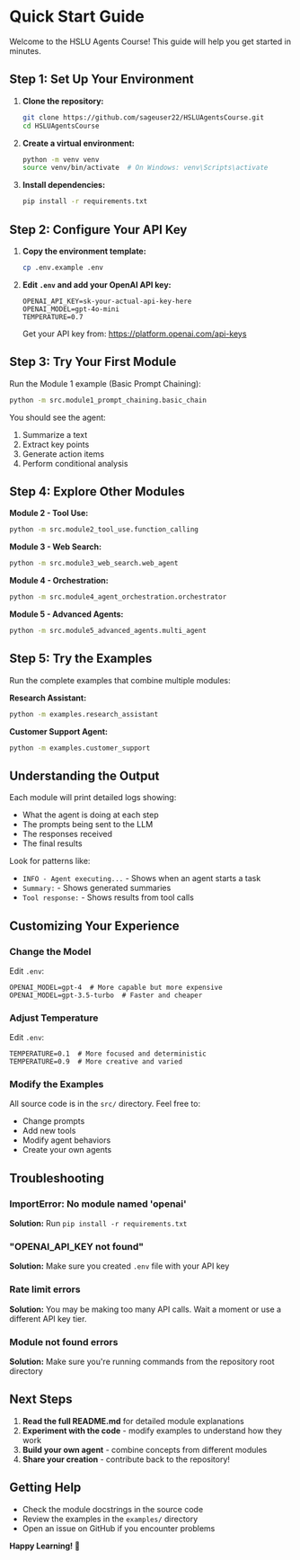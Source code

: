 # Quick Start Guide

Welcome to the HSLU Agents Course! This guide will help you get started in minutes.

## Step 1: Set Up Your Environment

1. **Clone the repository:**
   ```bash
   git clone https://github.com/sageuser22/HSLUAgentsCourse.git
   cd HSLUAgentsCourse
   ```

2. **Create a virtual environment:**
   ```bash
   python -m venv venv
   source venv/bin/activate  # On Windows: venv\Scripts\activate
   ```

3. **Install dependencies:**
   ```bash
   pip install -r requirements.txt
   ```

## Step 2: Configure Your API Key

1. **Copy the environment template:**
   ```bash
   cp .env.example .env
   ```

2. **Edit `.env` and add your OpenAI API key:**
   ```
   OPENAI_API_KEY=sk-your-actual-api-key-here
   OPENAI_MODEL=gpt-4o-mini
   TEMPERATURE=0.7
   ```

   Get your API key from: https://platform.openai.com/api-keys

## Step 3: Try Your First Module

Run the Module 1 example (Basic Prompt Chaining):

```bash
python -m src.module1_prompt_chaining.basic_chain
```

You should see the agent:
1. Summarize a text
2. Extract key points
3. Generate action items
4. Perform conditional analysis

## Step 4: Explore Other Modules

**Module 2 - Tool Use:**
```bash
python -m src.module2_tool_use.function_calling
```

**Module 3 - Web Search:**
```bash
python -m src.module3_web_search.web_agent
```

**Module 4 - Orchestration:**
```bash
python -m src.module4_agent_orchestration.orchestrator
```

**Module 5 - Advanced Agents:**
```bash
python -m src.module5_advanced_agents.multi_agent
```

## Step 5: Try the Examples

Run the complete examples that combine multiple modules:

**Research Assistant:**
```bash
python -m examples.research_assistant
```

**Customer Support Agent:**
```bash
python -m examples.customer_support
```

## Understanding the Output

Each module will print detailed logs showing:
- What the agent is doing at each step
- The prompts being sent to the LLM
- The responses received
- The final results

Look for patterns like:
- `INFO - Agent executing...` - Shows when an agent starts a task
- `Summary:` - Shows generated summaries
- `Tool response:` - Shows results from tool calls

## Customizing Your Experience

### Change the Model

Edit `.env`:
```
OPENAI_MODEL=gpt-4  # More capable but more expensive
OPENAI_MODEL=gpt-3.5-turbo  # Faster and cheaper
```

### Adjust Temperature

Edit `.env`:
```
TEMPERATURE=0.1  # More focused and deterministic
TEMPERATURE=0.9  # More creative and varied
```

### Modify the Examples

All source code is in the `src/` directory. Feel free to:
- Change prompts
- Add new tools
- Modify agent behaviors
- Create your own agents

## Troubleshooting

### ImportError: No module named 'openai'
**Solution:** Run `pip install -r requirements.txt`

### "OPENAI_API_KEY not found"
**Solution:** Make sure you created `.env` file with your API key

### Rate limit errors
**Solution:** You may be making too many API calls. Wait a moment or use a different API key tier.

### Module not found errors
**Solution:** Make sure you're running commands from the repository root directory

## Next Steps

1. **Read the full README.md** for detailed module explanations
2. **Experiment with the code** - modify examples to understand how they work
3. **Build your own agent** - combine concepts from different modules
4. **Share your creation** - contribute back to the repository!

## Getting Help

- Check the module docstrings in the source code
- Review the examples in the `examples/` directory
- Open an issue on GitHub if you encounter problems

**Happy Learning! 🚀**
